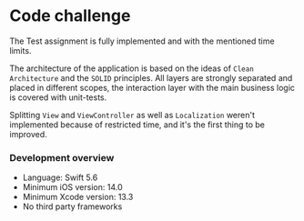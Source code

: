 # Code challenge

The Test assignment is fully implemented and with the mentioned time limits.

The architecture of the application is based on the ideas of `Clean Architecture` and the `SOLID` principles. All layers are strongly separated and placed in different scopes, the interaction layer with the main business logic is covered with unit-tests.
 
Splitting `View` and `ViewController` as well as `Localization` weren't implemented because of restricted time, and it's the first thing to be improved.

### Development overview
* Language: Swift 5.6
* Minimum iOS version: 14.0
* Minimum Xcode version: 13.3
* No third party frameworks
